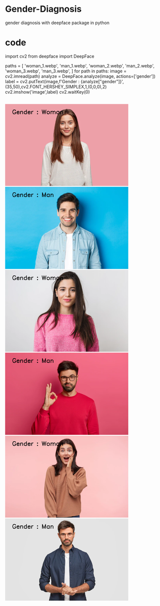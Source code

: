 # Gender-Diagnosis
gender diagnosis with deepface package in python

# code
  import cv2
  from deepface import DeepFace
  
  paths = [
      'woman_1.webp',
      'man_1.webp',
      'woman_2.webp',
      'man_2.webp',
      'woman_3.webp',
      'man_3.webp',
  ]
  for path in paths:
      image = cv2.imread(path)
      analyze = DeepFace.analyze(image, actions=['gender'])
      label = cv2.putText(image,f'Gender : {analyze["gender"]}',(35,50),cv2.FONT_HERSHEY_SIMPLEX,1,(0,0,0),2)
      cv2.imshow('image',label)
          cv2.waitKey(0)
    
<br/>
<div>
  <img src="https://github.com/arminmehraeen/Gender-Diagnosis/blob/main/images/img1.png" width="400" heght="250">
  <img src="https://github.com/arminmehraeen/Gender-Diagnosis/blob/main/images/img2.png" width="400" heght="250">
</div>
<div>
  <img src="https://github.com/arminmehraeen/Gender-Diagnosis/blob/main/images/img3.png" width="400" heght="250">
  <img src="https://github.com/arminmehraeen/Gender-Diagnosis/blob/main/images/img4.png" width="400" heght="250">
</div>
<div>
  <img src="https://github.com/arminmehraeen/Gender-Diagnosis/blob/main/images/img5.png" width="400" heght="250">
  <img src="https://github.com/arminmehraeen/Gender-Diagnosis/blob/main/images/img6.png" width="400" heght="250">
</div>



    
    

